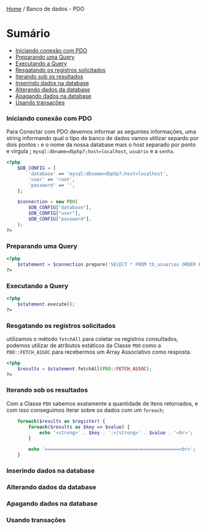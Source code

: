 [Home](../README.md) / Banco de dados - PDO

# Sumário

- [Iniciando conexão com PDO](#iniciando-conexão-com-pdo)
- [Preparando uma Query](#preparando-uma-query)
- [Executando a Query](#executando-a-query)
- [Resgatando os registros solicitados](#resgatando-os-registros-solicitados)
- [Iterando sob os resultados](#iterando-sob-os-resultados)
- [Inserindo dados na database](#inserindo-dados-na-database)
- [Alterando dados da database](#alterando-dados-da-database)
- [Apagando dados na database](#apagando-dados-na-database)
- [Usando transações](#usando-transações)

### Iniciando conexão com PDO

Para Conectar com PDO devemos informar as seguintes informações, uma string
informando qual o tipo de banco de dados vamos utilizar separdo por dois pontos **:** e o nome da nossa database
mais o host separado por ponto e virgula **;** `mysql:dbname=dbphp7;host=localhost`, `usuário` e a `senha`.

```php
<?php
    $DB_CONFIG = [
        'database' => 'mysql:dbname=dbphp7;host=localhost',
        'user' => 'root',
        'password' => '',
    ];

    $connection = new PDO(
        $DB_CONFIG["database"],
        $DB_CONFIG["user"],
        $DB_CONFIG["password"],
    );
?>
```

### Preparando uma Query

```php
<?php
    $statement = $connection.prepare('SELECT * FROM tb_usuarios ORDER BY deslogin');
?>
```

### Executando a Query

```php
<?php
    $statement.execute();
?>
```

### Resgatando os registros solicitados

utilizamos o método `fetchAll` para coletar os registros consultados,
podemos utilizar de atributos estáticos da Classe `PDO` como a `PDO::FETCH_ASSOC`
para recebermos um Array Associativo como resposta.

```php
<?php
    $results = $statement.fetchAll(PDO::FETCH_ASSOC);
?>
```

### Iterando sob os resultados

Com a Classe `PDO` sabemos exatamente a quantidade de ítens retornados,
e com isso conseguimos iterar sobre os dados com um `foreach`;

```php
    foreach($results as $register) {
        foreach($results as $key => $value) {
            echo '<strong>' . $key . ':</strong>' . $value . '<br>';
        }

        echo '=================================================<br>';
    }
```

### Inserindo dados na database
### Alterando dados da database
### Apagando dados na database
### Usando transações
